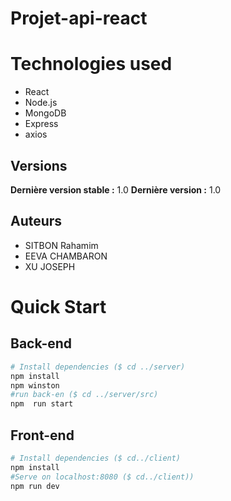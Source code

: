 # Projet-api-react

# Technologies used
* React
* Node.js
* MongoDB
* Express
* axios

## Versions
**Dernière version stable :** 1.0
**Dernière version :** 1.0

## Auteurs
- SITBON Rahamim 
- EEVA CHAMBARON
- XU JOSEPH

# Quick Start
## Back-end
```bash
# Install dependencies ($ cd ../server)
npm install
npm winston 
#run back-en ($ cd ../server/src)
npm  run start
```
## Front-end
```bash
# Install dependencies ($ cd../client)
npm install
#Serve on localhost:8080 ($ cd../client))
npm run dev
```





